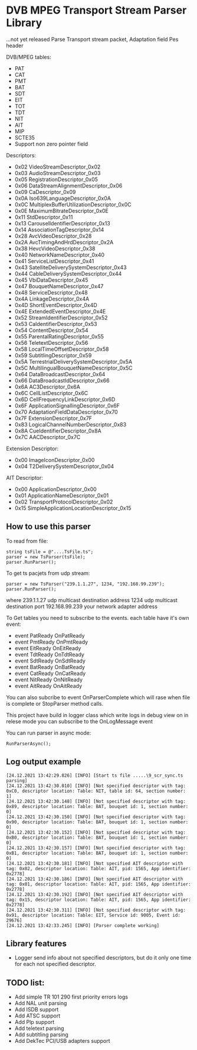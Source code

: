 # DVB MPEG Transport Stream Parser Library
...not yet released
Parse Transport stream packet,
Adaptation field
Pes header

DVB/MPEG tables:
* PAT
* CAT
* PMT
* BAT
* SDT 
* EIT
* TOT
* TDT
* NIT
* AIT
* MIP
* SCTE35
* Support non zero pointer field

Descriptors:
  * 0x02 VideoStreamDescriptor_0x02
 * 0x03 AudioStreamDescriptor_0x03
 * 0x05 RegistrationDescriptor_0x05
 * 0x06 DataStreamAlignmentDescriptor_0x06
 * 0x09 CaDescriptor_0x09
 * 0x0A Iso639LanguageDescriptor_0x0A
 * 0x0C MultiplexBufferUtilizationDescriptor_0x0C
 * 0x0E MaximumBitrateDescriptor_0x0E
 * 0x11 StdDescriptor_0x11
 * 0x13 CarouselIdentifierDescriptor_0x13
 * 0x14 AssociationTagDescriptor_0x14
 * 0x28 AvcVideoDescriptor_0x28
 * 0x2A AvcTimingAndHrdDescriptor_0x2A
 * 0x38 HevcVideoDescriptor_0x38
 * 0x40 NetworkNameDescriptor_0x40
 * 0x41 ServiceListDescriptor_0x41
 * 0x43 SatelliteDeliverySystemDescriptor_0x43
 * 0x44 CableDeliverySystemDescriptor_0x44
 * 0x45 VbiDataDescriptor_0x45
 * 0x47 BouquetNameDescriptor_0x47
 * 0x48 ServiceDescriptor_0x48
 * 0x4A LinkageDescriptor_0x4A
 * 0x4D ShortEventDescriptor_0x4D
 * 0x4E ExtendedEventDescriptor_0x4E
 * 0x52 StreamIdentifierDescriptor_0x52
 * 0x53 CaIdentifierDescriptor_0x53
 * 0x54 ContentDescriptor_0x54
 * 0x55 ParentalRatingDescriptor_0x55
 * 0x56 TeletextDescriptor_0x56
 * 0x58 LocalTimeOffsetDescriptor_0x58
 * 0x59 SubtitlingDescriptor_0x59
 * 0x5A TerrestrialDeliverySystemDescriptor_0x5A
 * 0x5C MultilingualBouquetNameDescriptor_0x5C
 * 0x64 DataBroadcastDescriptor_0x64
 * 0x66 DataBroadcastIdDescriptor_0x66
 * 0x6A AC3Descriptor_0x6A
 * 0x6C CellListDescriptor_0x6C
 * 0x6D CellFrequencyLinkDescriptor_0x6D
 * 0x6F ApplicationSignallingDescriptor_0x6F
 * 0x70 AdaptationFieldDataDescriptor_0x70
 * 0x7F ExtensionDescriptor_0x7F
 * 0x83 LogicalChannelNumberDescriptor_0x83
 * 0x8A CueIdentifierDescriptor_0x8A
 * 0x7C AACDescriptor_0x7C

Extension Descriptor:
* 0x00  ImageIconDescriptor_0x00
* 0x04	T2DeliverySystemDescriptor_0x04


AIT Descriptor:
* 0x00	ApplicationDescriptor_0x00
* 0x01	ApplicationNameDescriptor_0x01
* 0x02	TransportProtocolDescriptor_0x02
* 0x15	SimpleApplicationLocationDescriptor_0x15

## How to use this parser
To read from file:
```
string tsFile = @"....TsFile.ts";
parser = new TsParser(tsFile);
parser.RunParser();
```
To get ts pacjets from udp stream:
```
parser = new TsParser("239.1.1.27", 1234, "192.168.99.239");
parser.RunParser();
```
where 239.1.1.27 udp multicast destination address
1234 udp multicast destination port
192.168.99.239 your network adapter address 

To Get tables you need to subscribe to the events.
 each table have it's own event:
 * event PatReady OnPatReady 
 * event PmtReady OnPmtReady 
 * event EitReady OnEitReady 
 * event TdtReady OnTdtReady 
 * event SdtReady OnSdtReady 
 * event BatReady OnBatReady 
 * event CatReady OnCatReady 
 * event NitReady OnNitReady 
 * event AitReady OnAitReady

 You can also subcribe to event OnParserComplete which will rase when file is complete or StopParser method calls.

 This project have build in logger class which write logs in debug view on in relese mode you can subscribe to the OnLogMessage event

 You can run parser in async mode:
 ```
 RunParserAsync();
 ```
 ## Log output example
 ```
 [24.12.2021 13:42:29.826] [INFO] [Start ts file .....\9_scr_sync.ts parsing] 
 [24.12.2021 13:42:30.010] [INFO] [Not specified descriptor with tag: 0xC0, descriptor location: Table: NIT, table id: 64, section number: 1] 
 [24.12.2021 13:42:30.148] [INFO] [Not specified descriptor with tag: 0x89, descriptor location: Table: BAT, bouquet id: 1, section number: 0] 
 [24.12.2021 13:42:30.150] [INFO] [Not specified descriptor with tag: 0x90, descriptor location: Table: BAT, bouquet id: 1, section number: 0] 
 [24.12.2021 13:42:30.152] [INFO] [Not specified descriptor with tag: 0xB0, descriptor location: Table: BAT, bouquet id: 1, section number: 0] 
 [24.12.2021 13:42:30.157] [INFO] [Not specified descriptor with tag: 0xB1, descriptor location: Table: BAT, bouquet id: 1, section number: 0] 
 [24.12.2021 13:42:30.181] [INFO] [Not specified AIT descriptor with tag: 0x02, descriptor location: Table: AIT, pid: 1565, App identifier: 0x2778] 
 [24.12.2021 13:42:30.186] [INFO] [Not specified AIT descriptor with tag: 0x01, descriptor location: Table: AIT, pid: 1565, App identifier: 0x2778] 
 [24.12.2021 13:42:30.192] [INFO] [Not specified AIT descriptor with tag: 0x15, descriptor location: Table: AIT, pid: 1565, App identifier: 0x2778] 
 [24.12.2021 13:42:30.311] [INFO] [Not specified descriptor with tag: 0x91, descriptor location: Table: EIT, Service id: 9005, Event id: 29676] 
 [24.12.2021 13:42:33.245] [INFO] [Parser complete working] 
 ```
 ## Library features

 * Logger send info about not specified descriptors, but do it only one time for each not specified descriptor.


 ## TODO list:
 * Add simple TR 101 290 first priority errors logs
 * Add NAL unit parsing
 * Add ISDB support
 * Add ATSC support
 * Add Plp support
 * Add teletext parsing
 * Add subtitling parsing
 * Add DekTec PCI/USB adapters support
